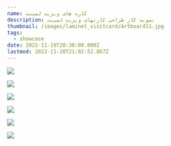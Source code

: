 ```yaml
---
name: کارت های ویزیت لمینت
description: نمونه کار طراحی کارتهای ویزیت لمینت
thumbnail: /images/laminet_visitcard/Artboard11.jpg
tags:
  - showcase
date: 2022-11-19T20:30:00.000Z
lastmod: 2022-11-20T21:02:52.867Z
---
```


![](</images/laminet_visitcard/Artboard5.jpg>)

![](</images/laminet_visitcard/Artboard11.jpg>)

![](</images/laminet_visitcard/Artboard12.jpg>)

![](</images/laminet_visitcard/Artboard13.jpg>)

![](</images/laminet_visitcard/Artboard14.jpg>)

![](</images/laminet_visitcard/Artboard16.jpg>)
